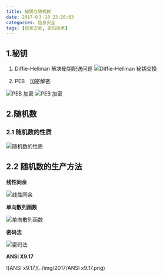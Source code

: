 ```yaml
---
title: 秘钥与随机数
date: 2017-0３-10 23:26:03
categories: 信息安全
tags: [信息安全, 密码技术]
---
```


## 1.秘钥

1. Diffie-Hellman 解决秘钥配送问题
![Diffie-Hellman 秘钥交换](../img/2017/Diffie-Hellman.png)

2. PEB　加密解密

![PEB 加密](../img/2017/peb加密.png)
![PEB 加密](../img/2017/peb解密.png)

## 2.随机数

### 2.1 随机数的性质

![随机数的性质](../img/2017/随机数的性质.png)

## 2.2 随机数的生产方法

**线性同余**

![线性同余](../img/2017/线性同余.png)

**单向散列函数**

![单向散列函数](../img/2017/单向散列函数.png)

**密码法**

![密码法](../img/2017/密码法.png)

**ANSI X9.17**

![ANSI x9.17](../img/2017/ANSI x9.17.png)
